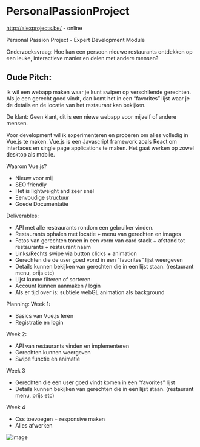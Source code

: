 # PersonalPassionProject

http://alexprojects.be/ - online

Personal Passion Project - Expert Development Module

Onderzoeksvraag: Hoe kan een persoon nieuwe restaurants ontdekken op een leuke, interactieve manier en delen met andere mensen?

## Oude Pitch:

Ik wil een webapp maken waar je kunt swipen op verschilende gerechten. Als je een gerecht goed vindt, dan komt het in een “favorites” lijst waar je de details en de locatie van het restaurant kan bekijken.

De klant: Geen klant, dit is een niewe webapp voor mijzelf of andere mensen.

Voor development wil ik experimenteren en proberen om alles volledig in Vue.js te maken. Vue.js is een Javascript framework zoals React om interfaces en single page applications te maken. Het gaat werken op zowel desktop als mobile.

Waarom Vue.js?

-   Nieuw voor mij
-   SEO friendly
-   Het is lightweight and zeer snel
-   Eenvoudige structuur
-   Goede Documentatie

Deliverables:

-   API met alle restraurants rondom een gebruiker vinden.
-   Restaurants ophalen met locatie + menu van gerechten en images
-   Fotos van gerechten tonen in een vorm van card stack + afstand tot restaurants + restaurant naam
-   Links/Rechts swipe via button clicks + animation
-   Gerechten die de user goed vond in een “favorites” lijst weergeven
-   Details kunnen bekijken van gerechten die in een lijst staan. (restaurant menu, prijs etc)
-   Lijst kunne filteren of sorteren
-   Account kunnen aanmaken / login
-   Als er tijd over is: subtiele webGL animation als background

Planning:
Week 1:

-   Basics van Vue.js leren
-   Registratie en login

Week 2:

-   API van restaurants vinden en implementeren
-   Gerechten kunnen weergeven
-   Swipe functie en animatie

Week 3

-   Gerechten die een user goed vindt komen in een “favorites” lijst
-   Details kunnen bekijken van gerechten die in een lijst staan. (restaurant menu, prijs etc)

Week 4

-   Css toevoegen + responsive maken
-   Alles afwerken

![image](https://i.gyazo.com/94ecd5f51f64a524feae366ba30037f8.png)
